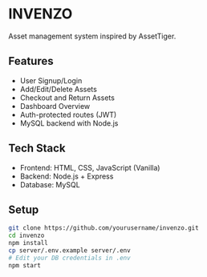 # INVENZO

Asset management system inspired by AssetTiger.

## Features
- User Signup/Login
- Add/Edit/Delete Assets
- Checkout and Return Assets
- Dashboard Overview
- Auth-protected routes (JWT)
- MySQL backend with Node.js

## Tech Stack
- Frontend: HTML, CSS, JavaScript (Vanilla)
- Backend: Node.js + Express
- Database: MySQL

## Setup

```bash
git clone https://github.com/yourusername/invenzo.git
cd invenzo
npm install
cp server/.env.example server/.env
# Edit your DB credentials in .env
npm start

